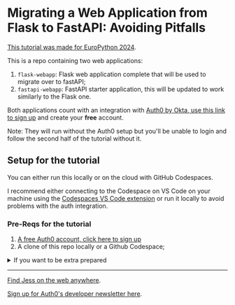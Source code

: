 # Migrating a Web Application from Flask to FastAPI: Avoiding Pitfalls

[This tutorial was made for EuroPython 2024](http://ep2024.europython.eu/session/migrating-a-web-application-from-flask-to-fastapi-avoiding-pitfalls).

This is a repo containing two web applications:
1. `flask-webapp`: Flask web application complete that will be used to migrate over to fastAPI;
1. `fastapi-webapp`: FastAPI starter application, this will be updated to work similarly to the Flask one.

Both applications count with an integration with [Auth0 by Okta, use this link to sign up](https://a0.to/plg_signup) and create your **free** account.

Note: They will run without the Auth0 setup but you'll be unable to login and follow the second half of the tutorial without it.

## Setup for the tutorial

You can either run this locally or on the cloud with GitHub Codespaces.

I recommend either connecting to the Codespace on VS Code on your machine using the [Codespaces VS Code extension](https://marketplace.visualstudio.com/items?itemName=GitHub.codespaces) or run it locally to avoid problems with the auth integration.

### Pre-Reqs for the tutorial

1. [A free Auth0 account, click here to sign up](https://a0.to/plg_signup)
1. A clone of this repo locally or a Github Codespace;

<details>
<summary>If you want to be extra prepared</summary>
1. Go into the `flask-webapp/` create a python environment and install the requirements;
1. Go into the `fastapi-webapp/` create a python environment and install the requirements.
Both folders count with the detailed instructions on their perspective `README.md` files.
</details>

----

[Find Jess on the web anywhere](https://jtemporal.com/socials).

[Sign up for Auth0's developer newsletter here](https://a0.to/nl-signup/python).
